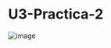 # U3-Practica-2

![image](https://github.com/AngelDavidFloresQuintanilla/U3-Practica-2/assets/148559104/35d66d42-651d-4301-b1a8-9dc12ce64856)
